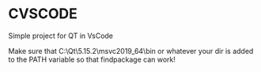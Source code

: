 # CVSCODE

Simple project for QT in VsCode

Make sure that
C:\Qt\5.15.2\msvc2019_64\bin
or whatever your dir is added to the PATH variable so that findpackage can work!
